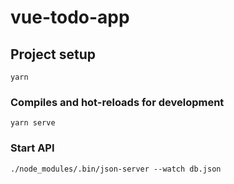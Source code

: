 # vue-todo-app

## Project setup
```
yarn
```

### Compiles and hot-reloads for development
```
yarn serve
```
### Start API
```
./node_modules/.bin/json-server --watch db.json
```
